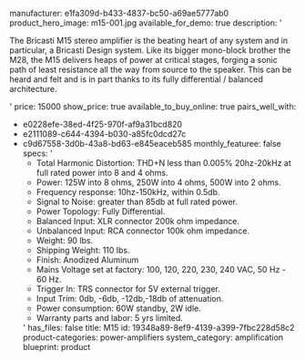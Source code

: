 manufacturer: e1fa309d-b433-4837-bc50-a69ae5777ab0
product_hero_image: m15-001.jpg
available_for_demo: true
description: '<p>The Bricasti M15 stereo amplifier is the beating heart of any system and in particular, a Bricasti Design system. Like its bigger mono-block brother the M28, the M15 delivers heaps of power at critical stages, forging a sonic path of least resistance all the way from source to the speaker. This can be heard and felt and is in part thanks to its fully differential / balanced architecture.</p>'
price: 15000
show_price: true
available_to_buy_online: true
pairs_well_with:
  - e0228efe-38ed-4f25-970f-af9a31bcd820
  - e2111089-c644-4394-b030-a85fc0dcd27c
  - c9d67558-3d0b-43a8-bd63-e845eaceb585
monthly_featuree: false
specs: '<ul><li>Total Harmonic Distortion: THD+N less than 0.005% 20hz-20kHz at full rated power into 8 and 4 ohms.<br></li><li>Power: 125W into 8 ohms, 250W into 4 ohms, 500W into 2 ohms.<br></li><li>Frequency response: 10hz-150kHz, within 0.5db.<br></li><li>Signal to Noise: greater than 85db at full rated power.<br></li><li>Power Topology: Fully Differential.<br></li><li>Balanced Input: XLR connector 200k ohm impedance.<br></li><li>Unbalanced Input: RCA connector 100k ohm impedance.<br></li><li>Weight: 90 lbs.<br></li><li>Shipping Weight: 110 lbs.<br></li><li>Finish: Anodized Aluminum<br></li><li>Mains Voltage set at factory: 100, 120, 220, 230, 240 VAC, 50 Hz - 60 Hz.<br></li><li>Trigger In: TRS connector for 5V external trigger.<br></li><li>Input Trim: 0db, -6db, -12db,-18db of attenuation.<br></li><li>Power consumption: 60W standby, 2W idle.<br></li><li>Warranty parts and labor: 5 yrs limited.<br></li></ul>'
has_files: false
title: M15
id: 19348a89-8ef9-4139-a399-7fbc228d58c2
product-categories: power-amplifiers
system_category: amplification
blueprint: product
